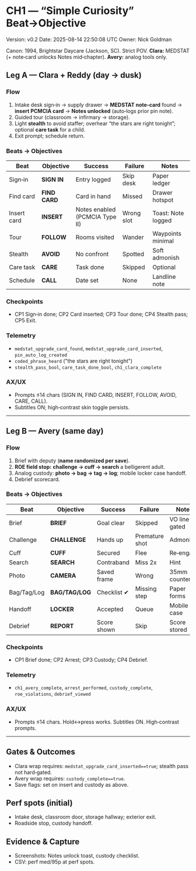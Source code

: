 # CH1 — “Simple Curiosity” Beat→Objective
Version: v0.2
Date: 2025-08-14 22:50:08 UTC
Owner: Nick Goldman

Canon: 1994, Brightstar Daycare (Jackson, SC). Strict POV. **Clara:** MEDSTAT (+ note‑card unlocks Notes mid‑chapter). **Avery:** analog tools only.

## Leg A — Clara + Reddy (day → dusk)
### Flow
1) Intake desk sign‑in → supply drawer → **MEDSTAT note‑card** found → **insert PCMCIA card** → **Notes unlocked** (auto‑logs prior pin note).  
2) Guided tour (classroom → infirmary → storage).  
3) Light **stealth** to avoid staffer; overhear “the stars are right tonight”; optional **care task** for a child.  
4) Exit prompt; schedule return.

### Beats → Objectives
| Beat | Objective | Success | Failure | Notes |
|---|---|---|---|---|
| Sign‑in | **SIGN IN** | Entry logged | Skip desk | Paper ledger |
| Find card | **FIND CARD** | Card in hand | Missed | Drawer hotspot |
| Insert card | **INSERT** | Notes enabled (PCMCIA Type II) | Wrong slot | Toast: Note logged |
| Tour | **FOLLOW** | Rooms visited | Wander | Waypoints minimal |
| Stealth | **AVOID** | No confront | Spotted | Soft admonish |
| Care task | **CARE** | Task done | Skipped | Optional |
| Schedule | **CALL** | Date set | None | Landline note |

### Checkpoints
- CP1 Sign‑in done; CP2 Card inserted; CP3 Tour done; CP4 Stealth pass; CP5 Exit.

### Telemetry
- `medstat_upgrade_card_found`, `medstat_upgrade_card_inserted`, `pin_auto_log_created`  
- `coded_phrase_heard` ("the stars are right tonight")  
- `stealth_pass_bool`, `care_task_done_bool`, `ch1_clara_complete`

### AX/UX
- Prompts ≤14 chars (SIGN IN, FIND CARD, INSERT, FOLLOW, AVOID, CARE, CALL).  
- Subtitles ON; high‑contrast skin toggle persists.

---

## Leg B — Avery (same day)
### Flow
1) Brief with deputy (**name randomized per save**).  
2) **ROE field stop:** **challenge → cuff → search** a belligerent adult.  
3) Analog custody: **photo → bag → tag → log**; mobile locker case handoff.  
4) Debrief scorecard.

### Beats → Objectives
| Beat | Objective | Success | Failure | Notes |
|---|---|---|---|---|
| Brief | **BRIEF** | Goal clear | Skipped | VO line gated |
| Challenge | **CHALLENGE** | Hands up | Premature shot | Admonish |
| Cuff | **CUFF** | Secured | Flee | Re‑engage |
| Search | **SEARCH** | Contraband | Miss 2x | Hint |
| Photo | **CAMERA** | Saved frame | Wrong | 35mm counter |
| Bag/Tag/Log | **BAG/TAG/LOG** | Checklist ✔ | Missing step | Paper forms |
| Handoff | **LOCKER** | Accepted | Queue | Mobile case |
| Debrief | **REPORT** | Score shown | Skip | Score stored |

### Checkpoints
- CP1 Brief done; CP2 Arrest; CP3 Custody; CP4 Debrief.

### Telemetry
- `ch1_avery_complete`, `arrest_performed`, `custody_complete`, `roe_violations`, `debrief_viewed`

### AX/UX
- Prompts ≤14 chars. Hold↔press works. Subtitles ON. High‑contrast prompts.

---

## Gates & Outcomes
- Clara wrap requires: `medstat_upgrade_card_inserted==true`; stealth pass not hard‑gated.  
- Avery wrap requires: `custody_complete==true`.  
- Save flags: set on insert and custody as above.

## Perf spots (initial)
- Intake desk, classroom door, storage hallway; exterior exit.  
- Roadside stop, custody handoff.

## Evidence & Capture
- Screenshots: Notes unlock toast, custody checklist.  
- CSV: perf med/95p at perf spots.
